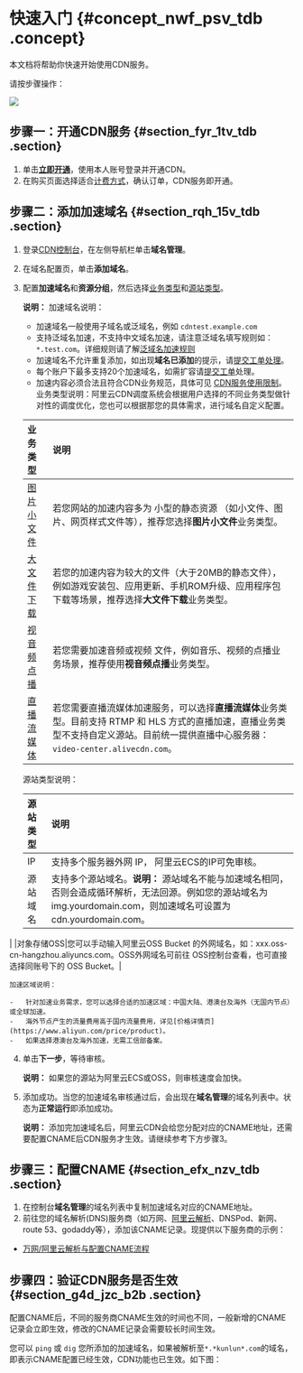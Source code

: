 # 快速入门 {#concept_nwf_psv_tdb .concept}

本文档将帮助你快速开始使用CDN服务。

请按步骤操作：

![](http://static-aliyun-doc.oss-cn-hangzhou.aliyuncs.com/assets/img/5111/15399372536046_zh-CN.png)

## 步骤一：开通CDN服务 {#section_fyr_1tv_tdb .section}

1.  单击[**立即开通**](https://cdn.console.aliyun.com)，使用本人账号登录并开通CDN。
2.  在购买页面选择适合[计费方式](https://www.alibabacloud.com/zh/product/cdn/pricing)，确认订单，CDN服务即开通。

## 步骤二：添加加速域名 {#section_rqh_15v_tdb .section}

1.  登录[CDN控制台](https://cdn.console.aliyun.com)，在左侧导航栏单击**域名管理**。
2.  在域名配置页，单击**添加域名**。
3.  配置**加速域名**和**资源分组**，然后选择[业务类型](intl.zh-CN/快速入门/快速入门.md#table_jgy_gwv_tdb)和[源站类型](intl.zh-CN/快速入门/快速入门.md#table_ljq_zxv_tdb)。

    **说明：** 加速域名说明：

    -   加速域名一般使用子域名或泛域名，例如 `cdntest.example.com`
    -   支持泛域名加速，不支持中文域名加速，请注意泛域名填写规则如： `*.test.com`。详细规则请了解[泛域名加速规则](https://help.aliyun.com/knowledge_detail/40182.html?spm=5176.11065259.1996646101.searchclickresult.11f776b2iN3vme)
    -   加速域名不允许重复添加，如出现**域名已添加**的提示，请[提交工单处理](https://selfservice.console.aliyun.com/ticket/createIndex)。
    -   每个账户下最多支持20个加速域名，如需扩容请[提交工单](https://selfservice.console.aliyun.com/ticket/createIndex)处理。
    -   加速内容必须合法且符合CDN业务规范，具体可见 [CDN服务使用限制](../../../../intl.zh-CN/用户指南/域名准入标准.md#)。
    业务类型说明：阿里云CDN调度系统会根据用户选择的不同业务类型做针对性的调度优化，您也可以根据那您的具体需求，进行域名自定义配置。

    |业务类型|说明|
    |:---|:-|
    |[图片小文件](https://help.aliyun.com/document_detail/34992.html)|若您网站的加速内容多为 小型的静态资源 （如小文件、图片、网页样式文件等），推荐您选择**图片小文件**业务类型。|
    |[大文件下载](https://help.aliyun.com/document_detail/34999.html)|若您的加速内容为较大的文件（大于20MB的静态文件），例如游戏安装包、应用更新、手机ROM升级、应用程序包下载等场景，推荐选择**大文件下载**业务类型。|
    |[视音频点播](https://help.aliyun.com/document_detail/35005.html)|若您需要加速音频或视频 文件，例如音乐、视频的点播业务场景，推荐使用**视音频点播**业务类型。|
    |[直播流媒体](https://help.aliyun.com/document_detail/27117.html)|若您需要直播流媒体加速服务，可以选择**直播流媒体**业务类型。目前支持 RTMP 和 HLS 方式的直播加速，直播业务类型不支持自定义源站。目前统一提供直播中心服务器：`video-center.alivecdn.com`。|

    源站类型说明：

    |源站类型|说明|
    |:---|:-|
    |IP|支持多个服务器外网 IP， 阿里云ECS的IP可免审核。|
    |源站域名|支持多个源站域名。**说明：** 源站域名不能与加速域名相同，否则会造成循环解析，无法回源。例如您的源站域名为img.yourdomain.com，则加速域名可设置为cdn.yourdomain.com。

|
    |对象存储OSS|您可以手动输入阿里云OSS Bucket 的外网域名，如：xxx.oss-cn-hangzhou.aliyuncs.com。OSS外网域名可前往 OSS控制台查看，也可直接选择同账号下的 OSS Bucket。|

    加速区域说明：

    -   针对加速业务需求，您可以选择合适的加速区域：中国大陆、港澳台及海外（无国内节点）或全球加速。
    -   海外节点产生的流量费用高于国内流量费用，详见[价格详情页](https://www.aliyun.com/price/product)。
    -   如果选择港澳台及海外加速，无需工信部备案。
4.  单击**下一步**，等待审核。

    **说明：** 如果您的源站为阿里云ECS或OSS，则审核速度会加快。

5.  添加成功。当您的加速域名审核通过后，会出现在**域名管理**的域名列表中。状态为**正常运行**即添加成功。

    **说明：** 添加完加速域名后，阿里云CDN会给您分配对应的CNAME地址，还需要配置CNAME后CDN服务才生效。请继续参考下方步骤3。


## 步骤三：配置CNAME {#section_efx_nzv_tdb .section}

1.  在控制台**域名管理**的域名列表中复制加速域名对应的CNAME地址。
2.  前往您的域名解析\(DNS\)服务商（如万网、[阿里云解析](https://help.aliyun.com/product/29697.html)、DNSPod、新网、route 53、godaddy等），添加该CNAME记录。现提供以下服务商的示例：

-   [万网/阿里云解析与配置CNAME流程](intl.zh-CN/快速入门/配置CNAME/万网__阿里云解析与配置CNAME流程.md#)

## 步骤四：验证CDN服务是否生效 {#section_g4d_jzc_b2b .section}

配置CNAME后，不同的服务商CNAME生效的时间也不同，一般新增的CNAME记录会立即生效，修改的CNAME记录会需要较长时间生效。

您可以 `ping` 或 `dig` 您所添加的加速域名，如果被解析至`*.*kunlun*.com`的域名，即表示CNAME配置已经生效，CDN功能也已生效。如下图：

